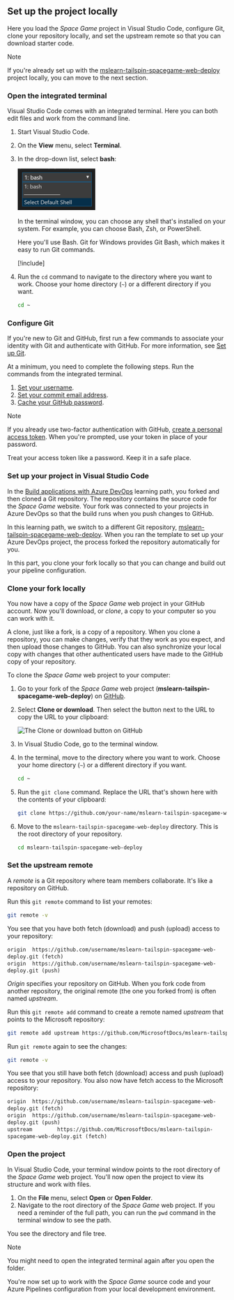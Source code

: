 ## Set up the project locally

Here you load the _Space Game_ project in Visual Studio Code, configure Git, clone your repository locally, and set the upstream remote so that you can download starter code.

> [!NOTE]
> If you're already set up with the [mslearn-tailspin-spacegame-web-deploy](https://github.com/MicrosoftDocs/mslearn-tailspin-spacegame-web-deploy?azure-portal=true) project locally, you can move to the next section.

### Open the integrated terminal

Visual Studio Code comes with an integrated terminal. Here you can both edit files and work from the command line.

1. Start Visual Studio Code.
1. On the **View** menu, select **Terminal**.
1. In the drop-down list, select **bash**:

    ![Selecting the Bash shell in Visual Studio Code](../../shared/media/vscode-terminal-bash.png)

    In the terminal window, you can choose any shell that's installed on your system. For example, you can choose Bash, Zsh, or PowerShell.

    Here you'll use Bash. Git for Windows provides Git Bash, which makes it easy to run Git commands.

    [!include[](../../shared/includes/troubleshoot-code-terminal.md)]

1. Run the `cd` command to navigate to the directory where you want to work. Choose your home directory (`~`) or a different directory if you want.

    ```bash
    cd ~
    ```

### Configure Git

If you're new to Git and GitHub, first run a few commands to associate your identity with Git and authenticate with GitHub. For more information, see [Set up Git](https://help.github.com/articles/set-up-git?azure-portal=true).

At a minimum, you need to complete the following steps. Run the commands from the integrated terminal.

1. [Set your username](https://help.github.com/articles/setting-your-username-in-git?azure-portal=true).
1. [Set your commit email address](https://help.github.com/articles/setting-your-commit-email-address-in-git?azure-portal=true).
1. [Cache your GitHub password](https://help.github.com/articles/caching-your-github-password-in-git?azure-portal=true).

> [!NOTE]
> If you already use two-factor authentication with GitHub, [create a personal access token](https://help.github.com/articles/creating-a-personal-access-token-for-the-command-line?azure-portal=true). When you're prompted, use your token in place of your password.
>
> Treat your access token like a password. Keep it in a safe place.

### Set up your project in Visual Studio Code

In the [Build applications with Azure DevOps](/learn/paths/build-applications-with-azure-devops?azure-portal=true) learning path, you forked and then cloned a Git repository. The repository contains the source code for the _Space Game_ website. Your fork was connected to your projects in Azure DevOps so that the build runs when you push changes to GitHub.

In this learning path, we switch to a different Git repository, [mslearn-tailspin-spacegame-web-deploy](https://github.com/MicrosoftDocs/mslearn-tailspin-spacegame-web-deploy?azure-portal=true). When you ran the template to set up your Azure DevOps project, the process forked the repository automatically for you.

In this part, you clone your fork locally so that you can change and build out your pipeline configuration.

### Clone your fork locally

You now have a copy of the *Space Game* web project in your GitHub account. Now you'll download, or *clone*, a copy to your computer so you can work with it.

A clone, just like a fork, is a copy of a repository. When you clone a repository, you can make changes, verify that they work as you expect, and then upload those changes to GitHub. You can also synchronize your local copy with changes that other authenticated users have made to the GitHub copy of your repository.

To clone the *Space Game* web project to your computer:

1. Go to your fork of the *Space Game* web project (**mslearn-tailspin-spacegame-web-deploy**) on [GitHub](https://github.com?azure-portal=true).
1. Select **Clone or download**. Then select the button next to the URL to copy the URL to your clipboard:

    ![The Clone or download button on GitHub](../../shared/media/github-clone-button.png)
1. In Visual Studio Code, go to the terminal window.
1. In the terminal, move to the directory where you want to work. Choose your home directory (`~`) or a different directory if you want.

    ```bash
    cd ~
    ```

1. Run the `git clone` command. Replace the URL that's shown here with the contents of your clipboard:

    ```bash
    git clone https://github.com/your-name/mslearn-tailspin-spacegame-web-deploy.git
    ```

1. Move to the `mslearn-tailspin-spacegame-web-deploy` directory. This is the root directory of your repository.

    ```bash
    cd mslearn-tailspin-spacegame-web-deploy
    ```

### Set the upstream remote

A *remote* is a Git repository where team members collaborate. It's like a repository on GitHub.

Run this `git remote` command to list your remotes:

```bash
git remote -v
```

You see that you have both fetch (download) and push (upload) access to your repository:

```output
origin  https://github.com/username/mslearn-tailspin-spacegame-web-deploy.git (fetch)
origin  https://github.com/username/mslearn-tailspin-spacegame-web-deploy.git (push)
```

*Origin* specifies your repository on GitHub. When you fork code from another repository, the original remote (the one you forked from) is often named *upstream*.

Run this `git remote add` command to create a remote named *upstream* that points to the Microsoft repository:

```bash
git remote add upstream https://github.com/MicrosoftDocs/mslearn-tailspin-spacegame-web-deploy.git
```

Run `git remote` again to see the changes:

```bash
git remote -v
```

You see that you still have both fetch (download) access and push (upload) access to your repository. You also now have fetch access to the Microsoft repository:

```output
origin  https://github.com/username/mslearn-tailspin-spacegame-web-deploy.git (fetch)
origin  https://github.com/username/mslearn-tailspin-spacegame-web-deploy.git (push)
upstream        https://github.com/MicrosoftDocs/mslearn-tailspin-spacegame-web-deploy.git (fetch)
```

### Open the project

In Visual Studio Code, your terminal window points to the root directory of the *Space Game* web project. You'll now open the project to view its structure and work with files.

1. On the **File** menu, select **Open** or **Open Folder**.
1. Navigate to the root directory of the *Space Game* web project. If you need a reminder of the full path, you can run the `pwd` command in the terminal window to see the path.

You see the directory and file tree.

> [!NOTE]
> You might need to open the integrated terminal again after you open the folder.

You're now set up to work with the _Space Game_ source code and your Azure Pipelines configuration from your local development environment.